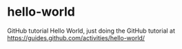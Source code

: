 # hello-world
GitHub tutorial
Hello World, just doing the GitHub tutorial at https://guides.github.com/activities/hello-world/
